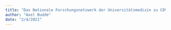 ```yaml
---
title: "Das Nationale Forschungsnetzwerk der Universitätsmedizin zu COVID-19"
author: "Axel Budde"
date: "2/4/2021"
---
```


<script src="htmlwidgets-1.5.3/htmlwidgets.js"></script>
<script src="d3-3.5.6/./d3.min.js"></script>
<link href="circlepackeR-0.1/./style.css" rel="stylesheet" />
<script src="circlepackeR-binding-0.0.0.9000/circlepackeR.js"></script>

<div class="highlight">

<div id="htmlwidget-30f2067a01a999c149fd" style="width:700px;height:593.28px;" class="circlepackeR html-widget"></div>
<script type="application/json" data-for="htmlwidget-30f2067a01a999c149fd">{"x":{"data":{"name":"world","children":[{"name":"Task Force","group":"Task Force","value":295607,"world":"world"},{"name":"PallPan","group":"PallPan","value":64718,"world":"world"},{"name":"EviPan","group":"EviPan","value":374582,"world":"world"},{"name":"CODEX","group":"CODEX","value":456506,"world":"world"},{"name":"RACOON","group":"RACOON","value":202579,"world":"world"},{"name":"CEO-sys","group":"CEO-sys","value":40373,"world":"world"},{"name":"B-FAST","group":"B-FAST","value":786704,"world":"world"}]},"options":{"size":"value","color_min":"hsl(56,80%,80%)","color_max":"hsl(341,30%,40%)"}},"evals":[],"jsHooks":[]}</script>

</div>

